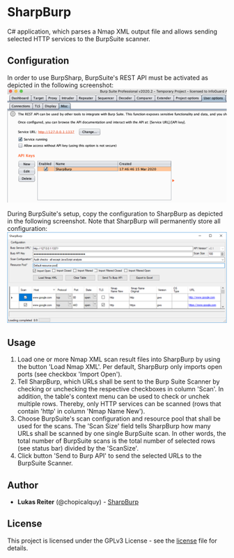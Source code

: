 # SharpBurp

C# application, which parses a Nmap XML output file and allows sending 
selected HTTP services to the BurpSuite scanner.

## Configuration

In order to use BurpSharp, BurpSuite's REST API must be activated as 
depicted in the following screenshot:
![BurpSuite API configuration for BurpSharp](Resources/burpsuite_config.png)

During BurpSuite's setup, copy the configuration to SharpBurp as depicted 
in the following screenshot. Note that SharpBurp will permanently 
store all configuration:
![SharpBurp configuration to interact with BurpSuite](Resources/sharpburp_config.png)

## Usage

  1. Load one or more Nmap XML scan result files into SharpBurp by using 
  the button 'Load Nmap XML'. Per default, SharpBurp only imports open ports 
  (see checkbox 'Import Open').
  2. Tell SharpBurp, which URLs shall be sent to the Burp Suite Scanner 
  by checking or unchecking the respective checkboxes in column 'Scan'. In
  addition, the table's context menu can be used to check or unchek multiple 
  rows. Thereby, only HTTP services can be scanned (rows that contain 'http' in 
  column 'Nmap Name New').
  2. Choose BurpSuite's scan configuration and resource pool that shall be 
  used for the scans. The 'Scan Size' field tells SharpBurp how many URLs shall
  be scanned by one single BurpSuite scan. In other words, the total number of
  BurpSuite scans is the total number of selected rows (see status bar) 
  divided by the 'ScanSize'.
  5. Click button 'Send to Burp API' to send the selected URLs to the BurpSuite 
  Scanner.
  
## Author

  * **Lukas Reiter** (@chopicalquy) - [SharpBurp](https://github.com/chopicalqui/SharpBurp)

## License

This project is licensed under the GPLv3 License - see the
[license](https://github.com/chopicalqui/SharpBurp/blob/master/LICENSE) file for details.
